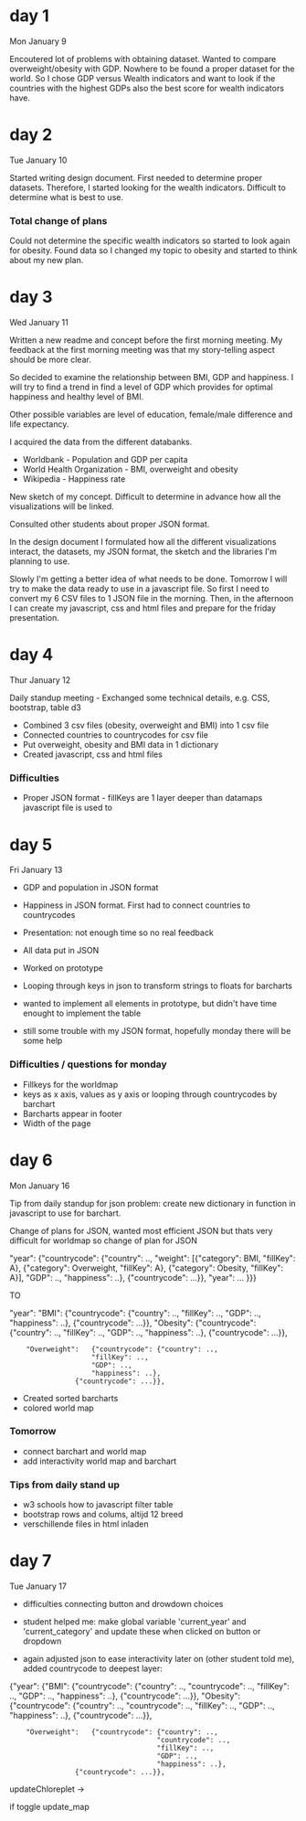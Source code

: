 # day 1

Mon January 9

Encoutered lot of problems with obtaining dataset. Wanted to compare overweight/obesity with GDP. Nowhere to be found a proper dataset for the world.
So I chose GDP versus Wealth indicators and want to look if the countries with the highest GDPs also the best score for wealth indicators have.

# day 2

Tue January 10

Started writing design document. First needed to determine proper datasets. 
Therefore, I started looking for the wealth indicators. Difficult to determine what is best to use. 

### Total change of plans

Could not determine the specific wealth indicators so started to look again for obesity. Found data so I changed my topic to obesity and started to think about my new plan.

# day 3

Wed January 11

Written a new readme and concept before the first morning meeting. My feedback at the first morning meeting was that my story-telling aspect should be more clear. 

So decided to examine the relationship between BMI, GDP and happiness. I will try to find a trend in find a level of GDP which provides for optimal happiness and healthy level of BMI. 

Other possible variables are level of education, female/male difference and life expectancy. 

I acquired the data from the different databanks. 
* Worldbank - Population and GDP per capita
* World Health Organization - BMI, overweight and obesity
* Wikipedia - Happiness rate

New sketch of my concept. Difficult to determine in advance how all the visualizations will be linked. 

Consulted other students about proper JSON format.

In the design document I formulated how all the different visualizations interact, the datasets, my JSON format, the sketch and the libraries I'm planning to use.

Slowly I'm getting a better idea of what needs to be done. Tomorrow I will try to make the data ready to use in a javascript file. So first I need to convert my 6 CSV files to 1 JSON file in the morning. Then, in the afternoon I can create my javascript, css and html files and prepare for the friday presentation.

# day 4

Thur January 12

Daily standup meeting - Exchanged some technical details, e.g. CSS, bootstrap, table d3

* Combined 3 csv files (obesity, overweight and BMI) into 1 csv file
* Connected countries to countrycodes for csv file
* Put overweight, obesity and BMI data in 1 dictionary
* Created javascript, css and html files

### Difficulties
* Proper JSON format - fillKeys are 1 layer deeper than datamaps javascript file is used to

# day 5

Fri January 13

* GDP and population in JSON format
* Happiness in JSON format. First had to connect countries to countrycodes
* Presentation: not enough time so no real feedback
* All data put in JSON
* Worked on prototype
* Looping through keys in json to transform strings to floats for barcharts

* wanted to implement all elements in prototype, but didn't have time enought to implement the table
* still some trouble with my JSON format, hopefully monday there will be some help

### Difficulties / questions for monday
* Fillkeys for the worldmap
* keys as x axis, values as y axis or looping through countrycodes by barchart
* Barcharts appear in footer
* Width of the page

# day 6

Mon January 16

Tip from daily standup for json problem: create new dictionary in function in javascript to use for barchart.

Change of plans for JSON, wanted most efficient JSON but thats very difficult for worldmap so change of plan for JSON

"year": {"countrycode": {"country": .., "weight": [{"category": BMI, "fillKey": A}, 
													{"category": Overweight, "fillKey": A}, 
													{"category": Obesity, "fillKey": A}],
						"GDP": ..,
						"happiness": ..},
		{"countrycode": ...}},
"year": ... }}}

TO

"year": "BMI": 	{"countrycode": {"country": .., 
						"fillKey": ..,
						"GDP": ..,
						"happiness": ..},
				{"countrycode": ...}},
		"Obesity": 	{"countrycode": {"country": .., 
						"fillKey": ..,
						"GDP": ..,
						"happiness": ..},
					{"countrycode": ...}},

		"Overweight": 	{"countrycode": {"country": .., 
						"fillKey": ..,
						"GDP": ..,
						"happiness": ..},
					{"countrycode": ...}},

* Created sorted barcharts
* colored world map

### Tomorrow
* connect barchart and world map
* add interactivity world map and barchart

### Tips from daily stand up

* w3 schools how to javascript filter table
* bootstrap rows and colums, altijd 12 breed
* verschillende files in html inladen

# day 7

Tue January 17

* difficulties connecting button and drowdown choices

* student helped me: make global variable 'current_year' and 'current_category' and update these when clicked on button or dropdown

* again adjusted json to ease interactivity later on (other student told me), added countrycode to deepest layer:

{"year": {"BMI": 	{"countrycode": {"country": ..,
								"countrycode": .., 
								"fillKey": ..,
								"GDP": ..,
								"happiness": ..},
				{"countrycode": ...}},
		"Obesity": 	{"countrycode": {"country": ..,
									"countrycode": .., 
									"fillKey": ..,
									"GDP": ..,
									"happiness": ..},
					{"countrycode": ...}},

		"Overweight": 	{"countrycode": {"country": ..,
										"countrycode": .., 
										"fillKey": ..,
										"GDP": ..,
										"happiness": ..},
					{"countrycode": ...}},



updateChloreplet -> 

if toggle
update_map


